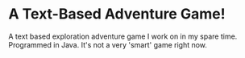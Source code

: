 # A Text-Based Adventure Game!
A text based exploration adventure game I work on in my spare time. Programmed in Java. It's not a very 'smart' game right now.
